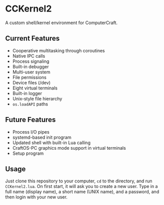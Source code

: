 # CCKernel2
A custom shell/kernel environment for ComputerCraft.
## Current Features
* Cooperative multitasking through coroutines
* Native IPC calls
* Process signaling
* Built-in debugger
* Multi-user system
* File permissions
* Device files (/dev)
* Eight virtual terminals
* Built-in logger
* Unix-style file hierarchy
* `os.loadAPI` paths
## Future Features
* Process I/O pipes
* systemd-based init program
* Updated shell with built-in Lua calling
* CraftOS-PC graphics mode support in virtual terminals
* Setup program
## Usage
Just clone this repository to your computer, `cd` to the directory, and run `CCKernel2.lua`. On first start, it will ask you to create a new user. Type in a full name (display name), a short name (UNIX name), and a password, and then login with your new user.